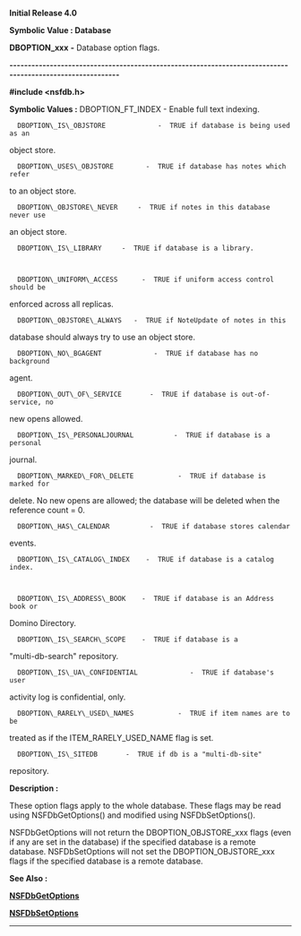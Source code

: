 




<!--
 /\* Font Definitions \*/
 @font-face
 {font-family:Helv;
 panose-1:2 11 6 4 2 2 2 3 2 4;}
@font-face
 {font-family:"Cambria Math";
 panose-1:2 4 5 3 5 4 6 3 2 4;}
 /\* Style Definitions \*/
 p.MsoNormal, li.MsoNormal, div.MsoNormal
 {margin-top:0cm;
 margin-right:0cm;
 margin-bottom:8.0pt;
 margin-left:0cm;
 line-height:107%;
 font-size:11.0pt;
 font-family:"Calibri",sans-serif;}
.MsoChpDefault
 {font-size:11.0pt;}
.MsoPapDefault
 {margin-bottom:8.0pt;
 line-height:107%;}
 /\* Page Definitions \*/
 @page WordSection1
 {size:612.0pt 792.0pt;
 margin:72.0pt 72.0pt 72.0pt 72.0pt;}
div.WordSection1
 {page:WordSection1;}
-->




**Initial Release 4.0**



**Symbolic Value : Database**



**DBOPTION\_xxx** **-** Database
option flags.


**----------------------------------------------------------------------------------------------------------**



**#include <nsfdb.h>**


 **Symbolic Values :**      DBOPTION\_FT\_INDEX        -  Enable full text indexing.  

  

      DBOPTION\_IS\_OBJSTORE             -  TRUE if database is being used as an
object store.  

  

      DBOPTION\_USES\_OBJSTORE        -  TRUE if database has notes which refer
to an object store.  

  

      DBOPTION\_OBJSTORE\_NEVER     -  TRUE if notes in this database never use
an object store.  

  

      DBOPTION\_IS\_LIBRARY     -  TRUE if database is a library.  

  

      DBOPTION\_UNIFORM\_ACCESS      -  TRUE if uniform access control should be
enforced across all replicas.  

  

      DBOPTION\_OBJSTORE\_ALWAYS   -  TRUE if NoteUpdate of notes in this
database should always try to use an object store.  

  

      DBOPTION\_NO\_BGAGENT             -  TRUE if database has no background
agent.  

  

      DBOPTION\_OUT\_OF\_SERVICE       -  TRUE if database is out-of-service, no
new opens allowed.  

  

      DBOPTION\_IS\_PERSONALJOURNAL          -  TRUE if database is a personal
journal.  

  

      DBOPTION\_MARKED\_FOR\_DELETE           -  TRUE if database is marked for
delete. No new opens are allowed; the database will be deleted when the
reference count = 0.  

  

      DBOPTION\_HAS\_CALENDAR          -  TRUE if database stores calendar
events.  

  

      DBOPTION\_IS\_CATALOG\_INDEX    -  TRUE if database is a catalog index.  

  

      DBOPTION\_IS\_ADDRESS\_BOOK    -  TRUE if database is an Address book or
Domino Directory.  

  

      DBOPTION\_IS\_SEARCH\_SCOPE    -  TRUE if database is a
"multi-db-search" repository.  

  

      DBOPTION\_IS\_UA\_CONFIDENTIAL             -  TRUE if database's user
activity log is confidential, only.  

  

      DBOPTION\_RARELY\_USED\_NAMES           -  TRUE if item names are to be
treated as if the ITEM\_RARELY\_USED\_NAME flag is set.  

  

      DBOPTION\_IS\_SITEDB       -  TRUE if db is a "multi-db-site"
repository.  

  




**Description :**



These option
flags apply to the whole database.  These flags may be read using
NSFDbGetOptions() and modified using NSFDbSetOptions().


 


NSFDbGetOptions
will not return the DBOPTION\_OBJSTORE\_xxx flags (even if any are set in the
database) if the specified database is a remote database.  NSFDbSetOptions will
not set the DBOPTION\_OBJSTORE\_xxx flags if the specified database is a remote
database. 


 **See Also :**


**[NSFDbGetOptions](NSFDbGetOptions.md)**


**[NSFDbSetOptions](NSFDbSetOptions.md)**



----------------------------------------------------------------------------------------------------------


 





